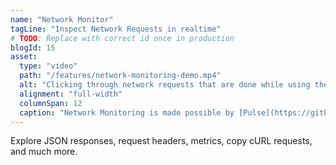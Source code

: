 ```yaml
---
name: "Network Monitor"
tagLine: "Inspect Network Requests in realtime"
# TODO: Replace with correct id once in production
blogId: 15
asset:
  type: "video"
  path: "/features/network-monitoring-demo.mp4"
  alt: "Clicking through network requests that are done while using the Stock Analyzer app."
  alignment: "full-width"
  columnSpan: 12
  caption: "Network Monitoring is made possible by [Pulse](https://github.com/kean/Pulse), an open-source project created by [Alex Grebenyuk](https://github.com/kean)."
---
```


Explore JSON responses, request headers, metrics, copy cURL requests, and much more.
